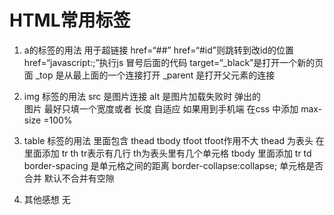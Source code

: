 # HTML常用标签
1. a的标签的用法
     用于超链接  href=“##”   href=“#id”则跳转到改id的位置    href=“javascript:;”执行js 冒号后面的代码
     target=“_black”是打开一个新的页面    _top 是从最上面的一个连接打开   _parent 是打开父元素的连接
     
2. img 标签的用法
     src 是图片连接
     alt 是图片加载失败时 弹出的   
     图片 最好只填一个宽度或者 长度  自适应 
     如果用到手机端  在css 中添加 max-size =100%
3. table 标签的用法
      里面包含 thead tbody tfoot 
      tfoot作用不大
      thead 为表头 在里面添加 tr th     tr表示有几行 th为表头里有几个单元格
      tbody 里面添加 tr td 
      border-spacing 是单元格之间的距离
      border-collapse:collapse;  单元格是否合并   默认不合并有空隙
4. 其他感想 
    无
